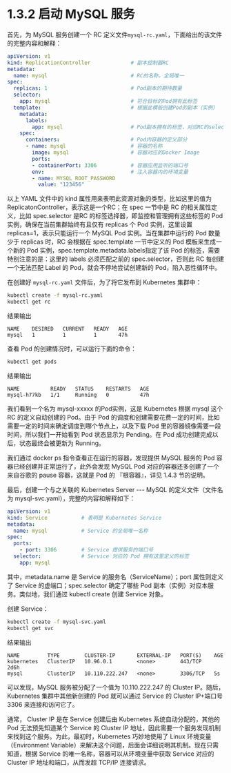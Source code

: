 # 1.3.2 启动 MySQL 服务

首先，为 MySQL 服务创建一个 RC 定义文件`mysql-rc.yaml`，下面给出的该文件的完整内容和解释：
```YAML
apiVersion: v1
kind: ReplicationController             # 副本控制器RC
metadata:
  name: mysql                           # RC的名称，全局唯一
spec:
  replicas: 1                           # Pod副本的期待数量
  selector:
    app: mysql                          # 符合目标的Pod拥有此标签
  template:                             # 根据此模板创建Pod的副本（实例）
    metadata:
      labels:
        app: mysql                      # Pod副本拥有的标签，对应RC的selector
    spec:
      containers:                       # Pod内容器的定义部分
      - name: mysql                     # 容器的名称
        image: mysql                    # 容器对应的Docker Image
        ports:
        - containerPort: 3306           # 容器应用监听的端口号
        env:                            # 注入容器内的环境变量
        - name: MYSQL_ROOT_PASSWORD
          value: "123456"
```

以上 YAML 文件中的 kind 属性用来表明此资源对象的类型，比如这里的值为 ReplicatonController，表示这是一个RC；在 spec 一节中是 RC 的相关属性定义，比如 spec.selector 是RC 的标签选择器，即监控和管理拥有这些标签的 Pod 实例，确保在当前集群始终有且仅有 replicas 个 Pod 实例，这里设置 replicas=1，表示只能运行一个 MySQL Pod 实例。当在集群中运行的 Pod 数量少于 replicas 时，RC 会根据在 spec.template 一节中定义的 Pod 模板来生成一个新的 Pod 实例，spec.template.metadata.labels指定了该 Pod 的标签，需要特别注意的是：这里的 labels 必须匹配之前的 spec.selector，否则此 RC 每创建一个无法匹配 Label 的 Pod，就会不停地尝试创建新的 Pod，陷入恶性循环中。

在创建好 `mysql-rc.yaml` 文件后，为了将它发布到 Kubernetes 集群中：
```BASH
kubectl create -f mysql-rc.yaml
kubectl get rc
```

结果输出
```
NAME    DESIRED   CURRENT   READY   AGE
mysql   1         1         1       47h
```


查看 Pod 的创建情况时，可以运行下面的命令：
```BASH
kubectl get pods
```

结果输出
```
NAME          READY   STATUS    RESTARTS   AGE
mysql-h77kb   1/1     Running   0          47h
```

我们看到一个名为 mysql-xxxxx 的Pod实例，这是 Kubernetes 根据 mysql 这个RC 的定义自动创建的 Pod。由于 Pod 的调度和创建需要花费一定的时间，比如需要一定的时间来确定调度到哪个节点上，以及下载 Pod 里的容器镜像需要一段时间，所以我们一开始看到 Pod 状态显示为 Pending。在 Pod 成功创建完成以后，状态最终会被更新为 Running。

我们通过 docker ps 指令查看正在运行的容器，发现提供 MySQL 服务的 Pod 容器已经创建并正常运行了，此外会发现 MySQL Pod 对应的容器还多创建了一个来自谷歌的 pause 容器，这就是 Pod 的 『根容器』，详见 1.4.3 节的说明。

最后，创建一个与之关联的 Kubernetes Server --- MySQL 的定义文件（文件名为 mysql-svc.yaml），完整的内容和解释如下：
```YAML
apiVersion: v1
kind: Service           # 表明是 Kubernetes Service
metadata:
  name: mysql           # Service 的全局唯一名称
spec:
  ports: 
    - port: 3306        # Service 提供服务的端口号
  selector:             # Service 对应的 Pod 拥有这里定义的标签
    app: mysql
```

其中，metadata.name 是 Service 的服务名（ServiceName）；port 属性则定义了 Service 的虚端口；spec.selector 确定了哪些 Pod 副本（实例）对应本服务。类似地，我们通过 kubectl create 创建 Service 对象。

创建 Service：
```BASH
kubectl create -f mysql-svc.yaml
kubectl get svc
```

结果输出
```
NAME         TYPE        CLUSTER-IP       EXTERNAL-IP   PORT(S)    AGE
kubernetes   ClusterIP   10.96.0.1        <none>        443/TCP    2d6h
mysql        ClusterIP   10.110.222.247   <none>        3306/TCP   5s
```

可以发现，MySQL 服务被分配了一个值为 10.110.222.247 的 Cluster IP。随后，Kubernetes 集群中其他新创建的 Pod 就可以通过 Service 的 Cluster IP+端口号 3306 来连接和访问它了。

通常， Cluster IP 是在 Service 创建后由 Kubernetes 系统自动分配的，其他的 Pod 无法预先知道某个 Service 的 Cluster IP 地址，因此需要一个服务发现机制来找到这个服务。为此，最初时，Kubernetes 巧妙地使用了 Linux 环境变量（Environment Variable）来解决这个问题，后面会详细说明其机制。现在只需知道，根据 Service 的唯一名称，容器可以从环境变量中获取 Service 对应的 Cluster IP 地址和端口，从而发超 TCP/IP 连接请求。
